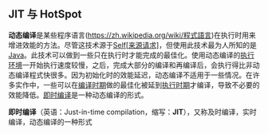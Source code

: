 ## JIT 与 HotSpot

**动态编译**是某些程序语言(https://zh.wikipedia.org/wiki/程式語言)在执行时用来增进效能的方法。尽管这技术源于[Self](https://zh.wikipedia.org/wiki/Self)[[来源请求\]](https://zh.wikipedia.org/wiki/Wikipedia:列明来源)，但使用此技术最为人所知的是[Java](https://zh.wikipedia.org/wiki/Java)。此技术可以做到一些只在执行时才能完成的最佳化。使用动态编译的[执行环境](https://zh.wikipedia.org/wiki/执行环境)一开始执行速度较慢，之后，完成大部分的编译和再编译后，会执行得比非动态编译程式快很多。因为初始化时的效能延迟，动态编译不适用于一些情况。在许多实作中，一些可以在[编译时期](https://zh.wikipedia.org/wiki/編譯時期)做的最佳化被延到[执行时期](https://zh.wikipedia.org/wiki/執行時期)才编译，导致不必要的效能降低。[即时编译](https://zh.wikipedia.org/wiki/即時編譯)是一种动态编译的形式。

**即时编译**（英语：Just-in-time compilation，缩写：**JIT**），又称及时编译，实时编译，动态编译的一种形式